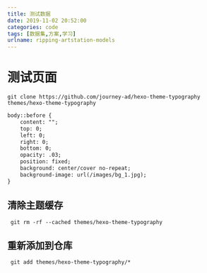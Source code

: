 ```yaml
---
title: 测试数据
date: 2019-11-02 20:52:00
categories: code
tags: [数据集,方案,学习]
urlname: ripping-artstation-models
---
```


# 测试页面
`git clone https://github.com/journey-ad/hexo-theme-typography themes/hexo-theme-typography`

``` html
body::before {
    content: "";
    top: 0;
    left: 0;
    right: 0;
    bottom: 0;
    opacity: .03;
    position: fixed;
    background: center/cover no-repeat;
    background-image: url(/images/bg_1.jpg);
}
```
## 清除主题缓存
` git rm -rf --cached themes/hexo-theme-typography`
## 重新添加到仓库
` git add themes/hexo-theme-typography/*`